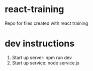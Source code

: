 # react-training
Repo for files created with react training

# dev instructions
1. Start up server: npm run dev
2. Start up service: node service.js
